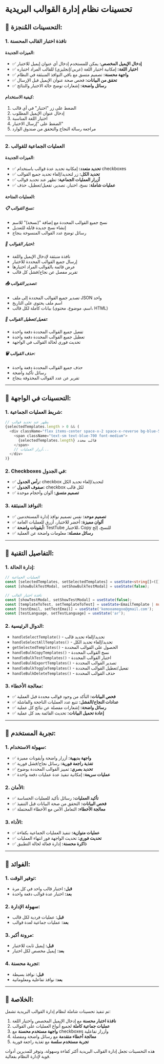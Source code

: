 # تحسينات نظام إدارة القوالب البريدية

## 🎯 **التحسينات المُنجزة:**

### **1. نافذة اختبار القالب المحسنة**

#### **الميزات الجديدة:**
- ✅ **إدخال الإيميل المخصص:** يمكن للمستخدم إدخال أي عنوان إيميل للاختبار
- ✅ **اختيار اللغة:** إمكانية اختيار اللغة (عربي/إنجليزي) للقالب المراد اختباره
- ✅ **واجهة محسنة:** تصميم متسق مع باقي النوافذ المنبثقة في النظام
- ✅ **تحقق من البيانات:** فحص صحة عنوان الإيميل قبل الإرسال
- ✅ **رسائل واضحة:** إشعارات توضح حالة الاختبار والنتائج

#### **كيفية الاستخدام:**
1. الضغط على زر "اختبار" في أي قالب
2. إدخال عنوان الإيميل المطلوب
3. اختيار اللغة المناسبة
4. الضغط على "إرسال الاختبار"
5. مراجعة رسالة النجاح والتحقق من صندوق الوارد

---

### **2. العمليات الجماعية للقوالب**

#### **الميزات الجديدة:**
- ✅ **تحديد متعدد:** إمكانية تحديد عدة قوالب باستخدام checkboxes
- ✅ **تحديد الكل:** زر لتحديد/إلغاء تحديد جميع القوالب
- ✅ **أزرار العمليات الجماعية:** تظهر عند تحديد قوالب
- ✅ **عمليات شاملة:** نسخ، اختبار، تصدير، تفعيل/تعطيل، حذف

#### **العمليات المتاحة:**

##### **📋 نسخ القوالب:**
- نسخ جميع القوالب المحددة مع إضافة "(نسخة)" للاسم
- إنشاء نسخ جديدة قابلة للتعديل
- رسائل توضح عدد القوالب المنسوخة بنجاح

##### **🧪 اختبار القوالب:**
- نافذة منبثقة لإدخال الإيميل واللغة
- إرسال جميع القوالب المحددة للاختبار
- عرض قائمة بالقوالب المراد اختبارها
- تقرير مفصل عن نجاح/فشل كل قالب

##### **📤 تصدير القوالب:**
- تصدير جميع القوالب المحددة إلى ملف JSON واحد
- اسم ملف يحتوي على التاريخ
- بيانات كاملة لكل قالب (اسم، موضوع، محتوى، HTML)

##### **🔄 تفعيل/تعطيل القوالب:**
- تفعيل جميع القوالب المحددة دفعة واحدة
- تعطيل جميع القوالب المحددة دفعة واحدة
- تحديث فوري لحالة القوالب في الواجهة

##### **🗑️ حذف القوالب:**
- حذف جميع القوالب المحددة دفعة واحدة
- رسائل تأكيد واضحة
- تقرير عن عدد القوالب المحذوفة بنجاح

---

## 🎨 **التحسينات في الواجهة:**

### **1. شريط العمليات الجماعية:**
```typescript
// يظهر عند تحديد قوالب
{selectedTemplates.length > 0 && (
  <div className="flex items-center space-x-2 space-x-reverse bg-blue-50 px-3 py-2 rounded-lg border border-blue-200">
    <span className="text-sm text-blue-700 font-medium">
      {selectedTemplates.length} قالب محدد
    </span>
    // أزرار العمليات...
  </div>
)}
```

### **2. Checkboxes في الجدول:**
- ✅ **رأس الجدول:** checkbox لتحديد/إلغاء تحديد الكل
- ✅ **صفوف الجدول:** checkbox لكل قالب
- ✅ **تصميم متسق:** ألوان وأحجام موحدة

### **3. النوافذ المنبثقة:**
- ✅ **تصميم موحد:** نفس تصميم نوافذ إدارة المستخدمين
- ✅ **ألوان مميزة:** أخضر للاختبار، أزرق للعمليات العامة
- ✅ **أيقونات واضحة:** TestTube للاختبار، Copy للنسخ، إلخ
- ✅ **رسائل مفصلة:** معلومات واضحة عن العملية

---

## 🔧 **التفاصيل التقنية:**

### **1. إدارة الحالة:**
```typescript
// العمليات الجماعية
const [selectedTemplates, setSelectedTemplates] = useState<string[]>([]);
const [showBulkTestModal, setShowBulkTestModal] = useState(false);

// نافذة اختبار القالب
const [showTestModal, setShowTestModal] = useState(false);
const [templateToTest, setTemplateToTest] = useState<EmailTemplate | null>(null);
const [testEmail, setTestEmail] = useState('kemooamegoo@gmail.com');
const [testLanguage, setTestLanguage] = useState('ar');
```

### **2. الدوال الرئيسية:**
- `handleSelectTemplate()` - تحديد/إلغاء تحديد قالب
- `handleSelectAllTemplates()` - تحديد/إلغاء تحديد الكل
- `getSelectedTemplates()` - الحصول على القوالب المحددة
- `handleBulkCopyTemplates()` - نسخ القوالب المحددة
- `handleBulkTestTemplates()` - اختبار القوالب المحددة
- `handleBulkExportTemplates()` - تصدير القوالب المحددة
- `handleBulkToggleTemplates()` - تفعيل/تعطيل القوالب المحددة
- `handleBulkDeleteTemplates()` - حذف القوالب المحددة

### **3. معالجة الأخطاء:**
- ✅ **فحص البيانات:** التأكد من وجود قوالب محددة قبل العملية
- ✅ **عدادات النجاح/الفشل:** تتبع عدد العمليات الناجحة والفاشلة
- ✅ **رسائل واضحة:** إشعارات مفصلة عن نتائج كل عملية
- ✅ **إعادة تحميل البيانات:** تحديث القائمة بعد كل عملية

---

## 📱 **تجربة المستخدم:**

### **1. سهولة الاستخدام:**
- ✅ **واجهة بديهية:** أزرار واضحة وأيقونات مميزة
- ✅ **تغذية راجعة فورية:** رسائل نجاح/فشل فورية
- ✅ **تحديد بصري:** تمييز القوالب المحددة بوضوح
- ✅ **عمليات سريعة:** إمكانية تنفيذ عدة عمليات دفعة واحدة

### **2. الأمان:**
- ✅ **تأكيد العمليات:** رسائل تأكيد للعمليات الحساسة
- ✅ **فحص البيانات:** التحقق من صحة البيانات قبل التنفيذ
- ✅ **معالجة الأخطاء:** التعامل الآمن مع الأخطاء المحتملة

### **3. الأداء:**
- ✅ **عمليات متوازية:** تنفيذ العمليات الجماعية بكفاءة
- ✅ **تحديث فوري:** تحديث الواجهة فور انتهاء العمليات
- ✅ **ذاكرة محسنة:** إدارة فعالة لحالة التطبيق

---

## 🚀 **الفوائد:**

### **1. توفير الوقت:**
- **قبل:** اختبار قالب واحد في كل مرة
- **بعد:** اختبار عدة قوالب دفعة واحدة

### **2. سهولة الإدارة:**
- **قبل:** عمليات فردية لكل قالب
- **بعد:** عمليات جماعية لعدة قوالب

### **3. مرونة أكبر:**
- **قبل:** إيميل ثابت للاختبار
- **بعد:** إيميل مخصص لكل اختبار

### **4. تجربة محسنة:**
- **قبل:** نوافذ بسيطة
- **بعد:** نوافذ تفاعلية ومعلوماتية

---

## 🎯 **الخلاصة:**

تم تنفيذ تحسينات شاملة لنظام إدارة القوالب البريدية تشمل:

1. **نافذة اختبار محسنة** مع إدخال الإيميل المخصص واختيار اللغة
2. **عمليات جماعية كاملة** لجميع أنواع العمليات على القوالب
3. **واجهة مستخدم محسنة** مع checkboxes وأزرار تفاعلية
4. **معالجة أخطاء متقدمة** مع رسائل واضحة ومفصلة
5. **تجربة مستخدم سلسة** مع تغذية راجعة فورية

هذه التحسينات تجعل إدارة القوالب البريدية أكثر كفاءة وسهولة، وتوفر للمديرين أدوات قوية لإدارة النظام بفعالية.







